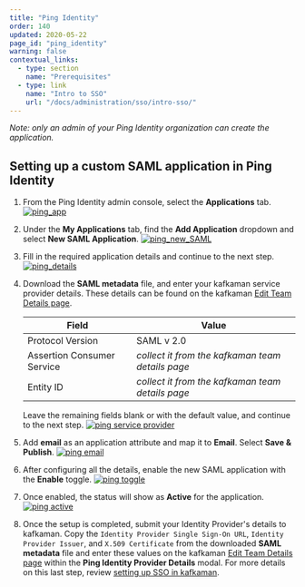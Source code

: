 ```yaml
---
title: "Ping Identity"
order: 140
updated: 2020-05-22
page_id: "ping_identity"
warning: false
contextual_links:
  - type: section
    name: "Prerequisites"
  - type: link
    name: "Intro to SSO"
    url: "/docs/administration/sso/intro-sso/"
---
```


*Note: only an admin of your Ping Identity organization can create the application.*

## Setting up a custom SAML application in Ping Identity

1. From the Ping Identity admin console, select the **Applications** tab.
   [![ping_app](https://assets.postman.com/kafkaman-docs/ping_app)](https://assets.postman.com/kafkaman-docs/ping_app)

1. Under the **My Applications** tab, find the **Add Application** dropdown and select **New SAML Application**.
   [![ping_new_SAML](https://assets.postman.com/kafkaman-docs/ping_new_SAML)](https://assets.postman.com/kafkaman-docs/ping_new_SAML)

1. Fill in the required application details and continue to the next step.
   [![ping_details](https://assets.postman.com/kafkaman-docs/ping_details)](https://assets.postman.com/kafkaman-docs/ping_details)

1. Download the **SAML metadata** file, and enter your kafkaman service provider details. These details can be found on the kafkaman [Edit Team Details page](https://go.kafkaman.co/settings/team/general).

    | **Field** | **Value** |
    |---|---|
    | Protocol Version | SAML v 2.0 |
    | Assertion Consumer Service | *collect it from the kafkaman team details page* |
    | Entity ID | *collect it from the kafkaman team details page* |

    Leave the remaining fields blank or with the default value, and continue to the next step.
    [![ping service provider](https://assets.postman.com/kafkaman-docs/ping_service_provider)](https://assets.postman.com/kafkaman-docs/ping_service_provider)

1. Add **email** as an application attribute and map it to **Email**. Select **Save & Publish**.
   [![ping email](https://assets.postman.com/kafkaman-docs/ping_email)](https://assets.postman.com/kafkaman-docs/ping_email)

1. After configuring all the details, enable the new SAML application with the **Enable** toggle.
   [![ping toggle](https://assets.postman.com/kafkaman-docs/ping_toggle)](https://assets.postman.com/kafkaman-docs/ping_toggle)

1. Once enabled, the status will show as **Active** for the application.
   [![ping active](https://assets.postman.com/kafkaman-docs/ping_active)](https://assets.postman.com/kafkaman-docs/ping_active)

1. Once the setup is completed, submit your Identity Provider's details to kafkaman. Copy the `Identity Provider Single Sign-On URL`, `Identity Provider Issuer`, and `X.509 Certificate` from the downloaded **SAML metadata** file and enter these values on the kafkaman [Edit Team Details page](https://go.kafkaman.co/settings/team/general) within the **Ping Identity Provider Details** modal. For more details on this last step, review [setting up SSO in kafkaman](/docs/administration/sso/admin-sso/).
